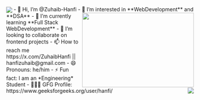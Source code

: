 <img src="https://komarev.com/ghpvc/?username=Zuhaib-Hanfi&color=blue" align="center">
- 👋 Hi, I’m @Zuhaib-Hanfi
- 👀 I’m interested in **WebDevelopment** and **DSA**
  <img src="https://camo.githubusercontent.com/c87ad6a19c7544e9b15b362bb5db638da7bb26f1d4442ed5bdf7c9e01640b751/68747470733a2f2f6d69722d73332d63646e2d63662e626568616e63652e6e65742f70726f6a6563745f6d6f64756c65732f68642f3036663231613136313932313931392e363363643738383764306137302e676966" width="300" height="200" align="right">
- 🌱 I’m currently learning **Full Stack WebDevelopment**
- 💞️ I’m looking to collaborate on frontend projects
- 📫 How to reach me https://x.com/ZuhaibHanfi || hanfizuhaib@gmail.com
- 😄 Pronouns: he/him
- ⚡ Fun fact: I am an *Engineering* Student
- 🧑🏻‍💻 GFG Profile: https://www.geeksforgeeks.org/user/hanfi/

  <img src="https://github-readme-stats.vercel.app/api?username=Zuhaib-Hanfi&show_icons=true&theme=radical" align="right">
  
  






<!---
Zuhaib-Hanfi/Zuhaib-Hanfi is a ✨ special ✨ repository because its `README.md` (this file) appears on your GitHub profile.
You can click the Preview link to take a look at your changes.
--->
